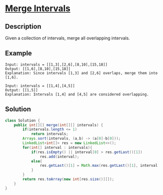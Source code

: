 # [Merge Intervals](https://leetcode.com/problems/merge-intervals/)

## Description

Given a collection of intervals, merge all overlapping intervals.

## Example

```
Input: intervals = [[1,3],[2,6],[8,10],[15,18]]
Output: [[1,6],[8,10],[15,18]]
Explanation: Since intervals [1,3] and [2,6] overlaps, merge them into [1,6].
```

```
Input: intervals = [[1,4],[4,5]]
Output: [[1,5]]
Explanation: Intervals [1,4] and [4,5] are considered overlapping.
```

## Solution

```java
class Solution {
    public int[][] merge(int[][] intervals) {
        if(intervals.length <= 1)
            return intervals;
        Arrays.sort(intervals, (a,b) -> (a[0]-b[0]));
        LinkedList<int[]> res = new LinkedList<>();
        for(int[] interval : intervals){
            if(res.isEmpty() || interval[0] > res.getLast()[1])
                res.add(interval);
            else{
                res.getLast()[1] = Math.max(res.getLast()[1], interval[1]);
            }
        }
        return res.toArray(new int[res.size()][]);
    }
}
```

